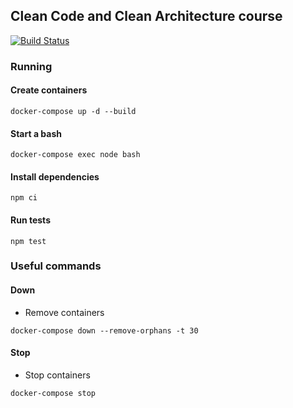 ## Clean Code and Clean Architecture course

[![Build Status](https://travis-ci.com/rafaph/clean-architecture-branas-course.svg?branch=master)](https://travis-ci.com/rafaph/clean-architecture-branas-course)

### Running

#### Create containers
`docker-compose up -d --build`

#### Start a bash
`docker-compose exec node bash`

#### Install dependencies
`npm ci`

#### Run tests
`npm test`

### Useful commands

#### Down
- Remove containers

`docker-compose down --remove-orphans -t 30`

#### Stop
- Stop containers

`docker-compose stop`
